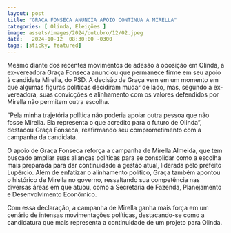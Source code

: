 ```yaml
---
layout: post
title: "GRAÇA FONSECA ANUNCIA APOIO CONTÍNUA A MIRELLA"
categories: [ Olinda, Eleições ]
image: assets/images/2024/outubro/12/02.jpeg
date:   2024-10-12  08:30:00 -0300
tags: [sticky, featured]
---
```

Mesmo diante dos recentes movimentos de adesão à oposição em Olinda, a ex-vereadora Graça Fonseca anunciou que permanece firme em seu apoio à candidata Mirella, do PSD. A decisão de Graça vem em um momento em que algumas figuras políticas decidiram mudar de lado, mas, segundo a ex-vereadora, suas convicções e alinhamento com os valores defendidos por Mirella não permitem outra escolha.

“Pela minha trajetória política não poderia apoiar outra pessoa que não fosse Mirella. Ela representa o que acredito para o futuro de Olinda”, destacou Graça Fonseca, reafirmando seu comprometimento com a campanha da candidata.

O apoio de Graça Fonseca reforça a campanha de Mirella Almeida, que tem buscado ampliar suas alianças políticas para se consolidar como a escolha mais preparada para dar continuidade à gestão atual, liderada pelo prefeito Lupércio. Além de enfatizar o alinhamento político, Graça também apontou o histórico de Mirella no governo, ressaltando sua competência nas diversas áreas em que atuou, como a Secretaria de Fazenda, Planejamento e Desenvolvimento Econômico.

Com essa declaração, a campanha de Mirella ganha mais força em um cenário de intensas movimentações políticas, destacando-se como a candidatura que mais representa a continuidade de um projeto para Olinda.
